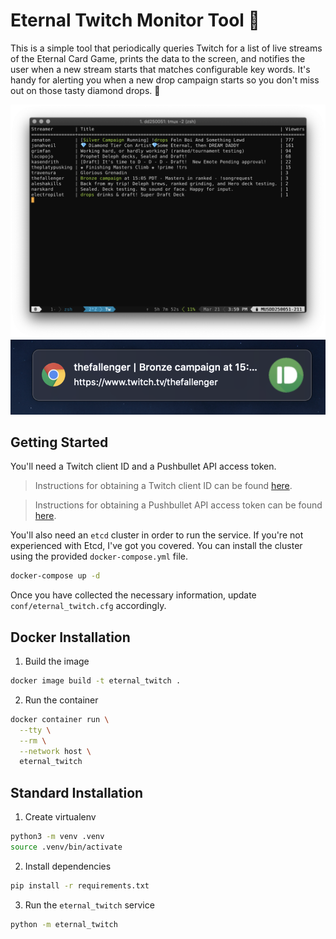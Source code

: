 # Eternal Twitch Monitor Tool :gem:
This is a simple tool that periodically queries Twitch for a list of live streams
of the Eternal Card Game, prints the data to the screen, and notifies the user
when a new stream starts that matches configurable key words. It's handy for
alerting you when a new drop campaign starts so you don't miss out on those
tasty diamond drops. :gem:

![](monitor.png)
![](notification.png)

## Getting Started
You'll need a Twitch client ID and a Pushbullet API access token.
> Instructions for obtaining a Twitch client ID can be found [here](https://dev.twitch.tv/docs/v5/#getting-a-client-id).

> Instructions for obtaining a Pushbullet API access token can be found [here](https://docs.pushbullet.com/v1/#http).

You'll also need an `etcd` cluster in order to run the service. If you're not experienced with Etcd, I've got you covered. You can install the cluster using the provided `docker-compose.yml` file.
```bash
docker-compose up -d
```

Once you have collected the necessary information, update `conf/eternal_twitch.cfg` accordingly.

## Docker Installation
1. Build the image
```bash
docker image build -t eternal_twitch .
```

2. Run the container
```bash
docker container run \
  --tty \
  --rm \
  --network host \
  eternal_twitch
```

## Standard Installation

1. Create virtualenv
```bash
python3 -m venv .venv
source .venv/bin/activate
```

2. Install dependencies
```bash
pip install -r requirements.txt
```

3. Run the `eternal_twitch` service
```bash
python -m eternal_twitch
```
